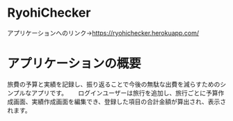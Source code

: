 # RyohiChecker
アプリケーションへのリンク→https://ryohichecker.herokuapp.com/
# アプリケーションの概要　　
旅費の予算と実績を記録し、振り返ることで今後の無駄な出費を減らすためのシンプルなアプリです。　　
ログインユーザーは旅行を追加し、旅行ごとに予算作成画面、実績作成画面を編集でき、登録した項目の合計金額が算出され、表示されます。

#
